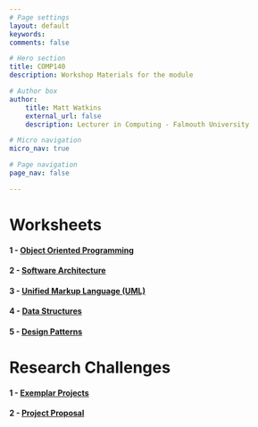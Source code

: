 ```yaml
---
# Page settings
layout: default
keywords:
comments: false

# Hero section
title: COMP140
description: Workshop Materials for the module

# Author box
author:
    title: Matt Watkins
    external_url: false
    description: Lecturer in Computing - Falmouth University

# Micro navigation
micro_nav: true

# Page navigation
page_nav: false

---
```


# Worksheets

#### 1 - [Object Oriented Programming](../oop-ws "OOP")
#### 2 - [Software Architecture](../software-ws "Software Architecture")
#### 3 - [Unified Markup Language (UML)](../uml-ws "UML")
#### 4 - [Data Structures](../data-ws "Data Structures") 
#### 5 - [Design Patterns](../patterns-ws "Design Patterns")


# Research Challenges

#### 1 - [Exemplar Projects](../exemplar-research "Exemplar Projects")
#### 2 - [Project Proposal](../project-research "Project Proposal")
    